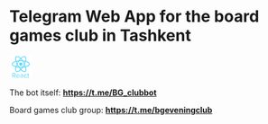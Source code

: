 # Telegram Web App for the board games club in Tashkent

<div>
  <img src="https://github.com/devicons/devicon/blob/master/icons/react/react-original-wordmark.svg" title="React" alt="React" width="40" height="40"/>&nbsp;
</div>

The bot itself: **https://t.me/BG_clubbot**

Board games club group: **https://t.me/bgeveningclub**
